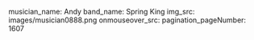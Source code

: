 musician_name: Andy
band_name: Spring King
img_src: images/musician0888.png
onmouseover_src: 
pagination_pageNumber: 1607